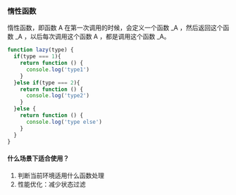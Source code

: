 
### 惰性函数
惰性函数，即函数 A 在第一次调用的时候，会定义一个函数 _A ，然后返回这个函数 _A ，以后每次调用这个函数 A ，都是调用这个函数 _A。

```js
function lazy(type) {
  if(type === 1){
    return function () {
      console.log('type1')
    }
  }else if(type === 2){
    return function () {
      console.log('type2')
    }
  }else {
    return function () {
      console.log('type else')
    }
  }
}
```

#### 什么场景下适合使用？

1. 判断当前环境适用什么函数处理
2. 性能优化：减少状态过滤